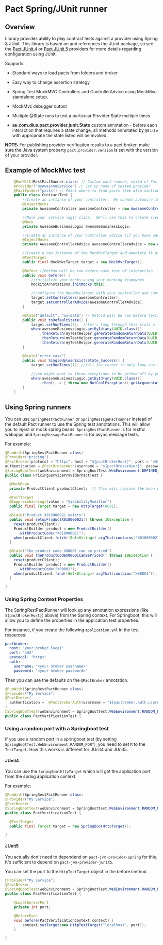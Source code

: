 # Pact Spring/JUnit runner

## Overview
Library provides ability to play contract tests against a provider using Spring & JUnit.
This library is based on and references the JUnit package, so see the [Pact JUnit 4](../junit) or [Pact JUnit 5](../junit5) providers for more details regarding configuration using JUnit.

Supports:

- Standard ways to load pacts from folders and broker

- Easy way to change assertion strategy

- Spring Test MockMVC Controllers and ControllerAdvice using MockMvc standalone setup.

- MockMvc debugger output

- Multiple @State runs to test a particular Provider State multiple times

- **au.com.dius.pact.provider.junit.State** custom annotation - before each interaction that requires a state change,
all methods annotated by `@State` with appropriate the state listed will be invoked.

**NOTE:** For publishing provider verification results to a pact broker, make sure the Java system property `pact.provider.version`
is set with the version of your provider. 

## Example of MockMvc test

```java
    @RunWith(RestPactRunner.class) // Custom pact runner, child of PactRunner which runs only REST tests
    @Provider("myAwesomeService") // Set up name of tested provider
    @PactFolder("pacts") // Point where to find pacts (See also section Pacts source in documentation)
    public class ContractTest {
        //Create an instance of your controller.  We cannot autowire this as we're not using (and don't want to use)  a Spring test runner.
        @InjectMocks
        private AwesomeController awesomeController = new AwesomeController();

        //Mock your service logic class.  We'll use this to create scenarios for respective provider states.
        @Mock
        private AwesomeBusinessLogic awesomeBusinessLogic;

        //Create an instance of your controller advice (if you have one).  This will be passed to the MockMvcTarget constructor to be wired up with MockMvc.
        @InjectMocks
        private AwesomeControllerAdvice awesomeControllerAdvice = new AwesomeControllerAdvice();

        //Create a new instance of the MockMvcTarget and annotate it as the TestTarget for PactRunner
        @TestTarget
        public final MockMvcTarget target = new MockMvcTarget();

        @Before //Method will be run before each test of interaction
        public void before() {
            //initialize your mocks using your mocking framework
            MockitoAnnotations.initMocks(this);

            //configure the MockMvcTarget with your controller and controller advice
            target.setControllers(awesomeController);
            target.setControllerAdvice(awesomeControllerAdvice);
        }

        @State("default", "no-data") // Method will be run before testing interactions that require "default" or "no-data" state
        public void toDefaultState() {
            target.setRunTimes(3);  //let's loop through this state a few times for a 3 data variants
            when(awesomeBusinessLogic.getById(any(UUID.class)))
                .thenReturn(myTestHelper.generateRandomReturnData(UUID.randomUUID(), ExampleEnum.ONE))
                .thenReturn(myTestHelper.generateRandomReturnData(UUID.randomUUID(), ExampleEnum.TWO))
                .thenReturn(myTestHelper.generateRandomReturnData(UUID.randomUUID(), ExampleEnum.THREE));
        }

        @State("error-case")
        public void SingleUploadExistsState_Success() {
            target.setRunTimes(1); //tell the runner to only loop one time for this state
            
            //you might want to throw exceptions to be picked off by your controller advice
            when(awesomeBusinessLogic.getById(any(UUID.class)))
                .then(i -> { throw new NotCoolException(i.getArgumentAt(0, UUID.class).toString()); });
        }
    }
```

## Using Spring runners

You can use `SpringRestPactRunner` or `SpringMessagePactRunner` instead of the default Pact runner to use the Spring test annotations. This will
allow you to inject or mock spring beans. `SpringRestPactRunner` is for restful webapps and `SpringMessagePactRunner` is
for async message tests.

For example:

```java
@RunWith(SpringRestPactRunner.class)
@Provider("pricing")
@PactBroker(protocol = "https", host = "${pactBrokerHost}", port = "443",
authentication = @PactBrokerAuth(username = "${pactBrokerUser}", password = "${pactBrokerPassword}"))
@SpringBootTest(webEnvironment = SpringBootTest.WebEnvironment.DEFINED_PORT)
public class PricingServiceProviderPactTest {

  @MockBean
  private ProductClient productClient;  // This will replace the bean with a mock in the application context

  @TestTarget
  @SuppressWarnings(value = "VisibilityModifier")
  public final Target target = new HttpTarget(8091);

  @State("Product X010000021 exists")
  public void setupProductX010000021() throws IOException {
    reset(productClient);
    ProductBuilder product = new ProductBuilder()
      .withProductCode("X010000021");
    when(productClient.fetch((Set<String>) argThat(contains("X010000021")), any())).thenReturn(product);
  }

  @State("the product code X00001 can be priced")
  public void theProductCodeX00001CanBePriced() throws IOException {
    reset(productClient);
    ProductBuilder product = new ProductBuilder()
      .withProductCode("X00001");
    when(productClient.find((Set<String>) argThat(contains("X00001")), any())).thenReturn(product);
  }

}
```

### Using Spring Context Properties

The SpringRestPactRunner will look up any annotation expressions (like `${pactBrokerHost}`)
above) from the Spring context. For Springboot, this will allow you to define the properties in the application test properties.

For instance, if you create the following `application.yml` in the test resources:

```yaml
pactbroker:
  host: "your.broker.local"
  port: "443"
  protocol: "https"
  auth:
    username: "<your broker username>"
    password: "<your broker password>"

```

Then you can use the defaults on the `@PactBroker` annotation.

```java
@RunWith(SpringRestPactRunner.class)
@Provider("My Service")
@PactBroker(
  authentication =  @PactBrokerAuth(username = "${pactbroker.auth.username}", password = "${pactbroker.auth.password}")
)
@SpringBootTest(webEnvironment = SpringBootTest.WebEnvironment.RANDOM_PORT)
public class PactVerificationTest {

```

### Using a random port with a Springboot test
If you use a random port in a springboot test (by setting `SpringBootTest.WebEnvironment.RANDOM_PORT`), you need to set it to the `TestTarget`. How this works is different for JUnit4 and JUnit5.

#### JUnit4
You can use the
`SpringBootHttpTarget` which will get the application port from the spring application context.

For example:

```java
@RunWith(SpringRestPactRunner.class)
@Provider("My Service")
@PactBroker
@SpringBootTest(webEnvironment = SpringBootTest.WebEnvironment.RANDOM_PORT)
public class PactVerificationTest {

  @TestTarget
  public final Target target = new SpringBootHttpTarget();

}
```

#### JUnit5
You actually don't need to dependend on `pact-jvm-provider-spring` for this. It's sufficient to depend on `pact-jvm-provider-junit5`. 

You can set the port to the `HttpTestTarget` object in the before method.

```java
@Provider("My Service")
@PactBroker
@SpringBootTest(webEnvironment = SpringBootTest.WebEnvironment.RANDOM_PORT)
public class PactVerificationTest {

    @LocalServerPort
    private int port;

    @BeforeEach
    void before(PactVerificationContext context) {
        context.setTarget(new HttpTestTarget("localhost", port));
    }

}
```


